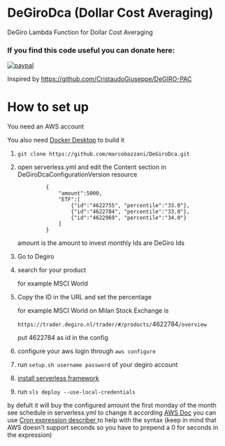 # DeGiroDca (Dollar Cost Averaging)
DeGiro Lambda Function for Dollar Cost Averaging

### If you find this code useful you can donate here:

[![paypal](https://www.paypalobjects.com/en_US/i/btn/btn_donateCC_LG.gif)](https://www.paypal.com/donate/?hosted_button_id=CZXXCPF8BTUD6)

Inspired by https://github.com/CristaudoGiuseppe/DeGIRO-PAC

# How to set up

You need an AWS account

You also need [Docker Desktop](https://www.docker.com/products/docker-desktop) to build it

1. `git clone https://github.com/marcobazzani/DeGiroDca.git`
1. open serverless.yml and edit the Content section in DeGiroDcaConfigurationVersion resource 
   ```
            {   
                "amount":5000,
                "ETF":[
                    {"id":"4622755", "percentile":"33.0"},
                    {"id":"4622784", "percentile":"33.0"},
                    {"id":"4622969", "percentile":"34.0"}
                ]
            }
   ```
   amount is the amount to invest monthly
   Ids are DeGiro Ids

1. Go to Degiro 

1. search for your product

   for example MSCI World 

1. Copy the ID in the URL and set the percentage 
   
   for example MSCI World on Milan Stock Exchange is
   
   `https://trader.degiro.nl/trader/#/products/`4622784`/overview`
   
   put 4622784 as id in the config

1. configure your aws login through `aws configure`

1. run `setup.sh username password` of your degiro account

1. [install serverless framework](https://www.serverless.com/framework/docs/getting-started)  

1. run `sls deploy --use-local-credentials`

by defult it will buy the configured amount the first monday of the month see schedule in serverless.yml to change it according [AWS Doc](https://docs.aws.amazon.com/AmazonCloudWatch/latest/events/ScheduledEvents.html) you can use  [Cron expression describer
](https://en.rakko.tools/tools/88/) to help with the syntax (keep in mind that AWS doesn't support seconds so you have to prepend a 0 for seconds in the expression)
